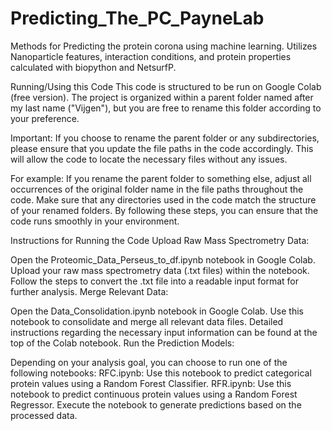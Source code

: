 # Predicting_The_PC_PayneLab
Methods for Predicting the protein corona using machine learning. Utilizes Nanoparticle features, interaction conditions, and protein properties calculated with biopython and NetsurfP. 

Running/Using this Code
This code is structured to be run on Google Colab (free version). The project is organized within a parent folder named after my last name ("Vijgen"), but you are free to rename this folder according to your preference.

Important: If you choose to rename the parent folder or any subdirectories, please ensure that you update the file paths in the code accordingly. This will allow the code to locate the necessary files without any issues.

For example:
If you rename the parent folder to something else, adjust all occurrences of the original folder name in the file paths throughout the code.
Make sure that any directories used in the code match the structure of your renamed folders.
By following these steps, you can ensure that the code runs smoothly in your environment.

Instructions for Running the Code
Upload Raw Mass Spectrometry Data:

Open the Proteomic_Data_Perseus_to_df.ipynb notebook in Google Colab.
Upload your raw mass spectrometry data (.txt files) within the notebook.
Follow the steps to convert the .txt file into a readable input format for further analysis.
Merge Relevant Data:

Open the Data_Consolidation.ipynb notebook in Google Colab.
Use this notebook to consolidate and merge all relevant data files.
Detailed instructions regarding the necessary input information can be found at the top of the Colab notebook.
Run the Prediction Models:

Depending on your analysis goal, you can choose to run one of the following notebooks:
RFC.ipynb: Use this notebook to predict categorical protein values using a Random Forest Classifier.
RFR.ipynb: Use this notebook to predict continuous protein values using a Random Forest Regressor.
Execute the notebook to generate predictions based on the processed data.
